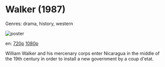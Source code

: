 # Walker (1987)

Genres: drama, history, western

![poster](http://image.tmdb.org/t/p/w500/Aj2UFC6ZZPSyMBUs6p3bpbbFJnz.jpg)

en:
  [720p](magnet:?xt=urn:btih:947BAEF06A4A63CE995342EABDB05E2BEE700638&tr=udp://glotorrents.pw:6969/announce&tr=udp://tracker.opentrackr.org:1337/announce&tr=udp://torrent.gresille.org:80/announce&tr=udp://tracker.openbittorrent.com:80&tr=udp://tracker.coppersurfer.tk:6969&tr=udp://tracker.leechers-paradise.org:6969&tr=udp://p4p.arenabg.ch:1337&tr=udp://tracker.internetwarriors.net:1337)
  [1080p](magnet:?xt=urn:btih:6CA1E9F14960FE93FB2F07F8A237243241F02B53&tr=udp://glotorrents.pw:6969/announce&tr=udp://tracker.opentrackr.org:1337/announce&tr=udp://torrent.gresille.org:80/announce&tr=udp://tracker.openbittorrent.com:80&tr=udp://tracker.coppersurfer.tk:6969&tr=udp://tracker.leechers-paradise.org:6969&tr=udp://p4p.arenabg.ch:1337&tr=udp://tracker.internetwarriors.net:1337)
  


William Walker and his mercenary corps enter Nicaragua in the middle of the 19th century in order to install a new government by a coup d'etat.